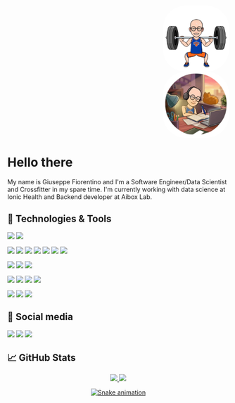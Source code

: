 <div class="row">
  <div class="column">
    <img align="right" alt="fg-pic" height="150" style="border-radius:50px;" src="https://github.com/fiorentinogiuseppe/fiorentinogiuseppe/blob/main/me-removebg-preview.png?raw=true">
  </div>
  <div class="column">
    <img align="right" alt="fg-pic" height="150" style="border-radius:50px;" src="https://github.com/fiorentinogiuseppe/fiorentinogiuseppe/blob/main/me2-removebg-preview.png?raw=true">
  </div>
</div>

# Hello there   

My name is Giuseppe Fiorentino and I'm a Software Engineer/Data Scientist and Crossfitter in my spare time. I'm currently working with data science at Ionic Health and Backend developer at Aibox Lab. 


## 🔧 Technologies & Tools
![](https://img.shields.io/badge/OS-Linux-informational?style=flat&logo=linux&logoColor=white&color=2bbc8a)
![](https://img.shields.io/badge/OS-FreeBSD-informational?style=flat&logo=freebsd&logoColor=white&color=2bbc8a)

![](https://img.shields.io/badge/Code-Python-informational?style=flat&logo=python&logoColor=white&color=2bbc8a)
![](https://img.shields.io/badge/Code-Bash-informational?style=flat&logo=gnu-bash&logoColor=white&color=2bbc8a)
![](https://img.shields.io/badge/Code-C-informational?style=flat&logo=c&logoColor=white&color=2bbc8a)
![](https://img.shields.io/badge/Code-C++-informational?style=flat&logo=cplusplus&logoColor=white&color=2bbc8a)
![](https://img.shields.io/badge/Code-Java-informational?style=flat&logo=java&logoColor=white&color=2bbc8a)
![](https://img.shields.io/badge/Code-Haskell-informational?style=flat&logo=haskell&logoColor=white&color=2bbc8a)
![](https://img.shields.io/badge/Code-R-informational?style=flat&logo=r&logoColor=white&color=2bbc8a)

![](https://img.shields.io/badge/Tools-Docker-informational?style=flat&logo=docker&logoColor=white&color=2bbc8a)
![](https://img.shields.io/badge/Tools-Kubernetes-informational?style=flat&logo=kubernetes&logoColor=white&color=2bbc8a)
![](https://img.shields.io/badge/Tools-Git-informational?style=flat&logo=git&logoColor=white&color=2bbc8a)

![](https://img.shields.io/badge/Database-PostgreSQL-informational?style=flat&logo=postgresql&logoColor=white&color=2bbc8a)
![](https://img.shields.io/badge/Database-Mongo-informational?style=flat&logo=mongodb&logoColor=white&color=2bbc8a)
![](https://img.shields.io/badge/Database-MSQL-informational?style=flat&logo=mysql&logoColor=white&color=2bbc8a)
![](https://img.shields.io/badge/Database-Bigquery-informational?style=flat&logo=bigquerysql&logoColor=white&color=2bbc8a)

![](https://img.shields.io/badge/Cloud-GoogleCloud-informational?style=flat&logo=googlecloud&logoColor=white&color=2bbc8a)
![](https://img.shields.io/badge/Cloud-AWS-informational?style=flat&logo=amazonaws&logoColor=white&color=2bbc8a)
![](https://img.shields.io/badge/Cloud-Heroku-informational?style=flat&logo=heroku&logoColor=white&color=2bbc8a)


</div>
  
  ## 💬 Social media
  
<div> 
  <a href="https://twitter.com/fiorentinoneto" target="_blank"><img src="https://img.shields.io/badge/Twitter-1DA1F2?style=for-the-badge&logo=twitter&logoColor=white" target="_blank"></a> 
  <a href="https://www.linkedin.com/in/giuseppe-fiorentino-neto-295078128/" target="_blank"><img src="https://img.shields.io/badge/-LinkedIn-%230077B5?style=for-the-badge&logo=linkedin&logoColor=white" target="_blank"></a> 
  <a href = "mailto:fiorentinogiuseppebcc@gmail.com"><img src="https://img.shields.io/badge/-Gmail-%23333?style=for-the-badge&logo=gmail&logoColor=white" target="_blank"></a>
</div>
  
## &#x1f4c8; GitHub Stats
<div align="center">
  <a href="https://github.com/fiorentinogiuseppe">
  <img height="180em" src="https://github-readme-stats.vercel.app/api/top-langs/?username=fiorentinogiuseppe&hide=java&layout=compact&langs_count=3&theme=dark"/>
  <img height="180em" src="https://github-readme-stats.vercel.app/api?username=fiorentinogiuseppe&show_icons=true&theme=dark&include_all_commits=true&count_private=true"/>
  
    

    
   ![Snake animation](https://github.com/fiorentinogiuseppe/fiorentinogiuseppe/blob/output/github-contribution-grid-snake.svg)
</div>

  

  

